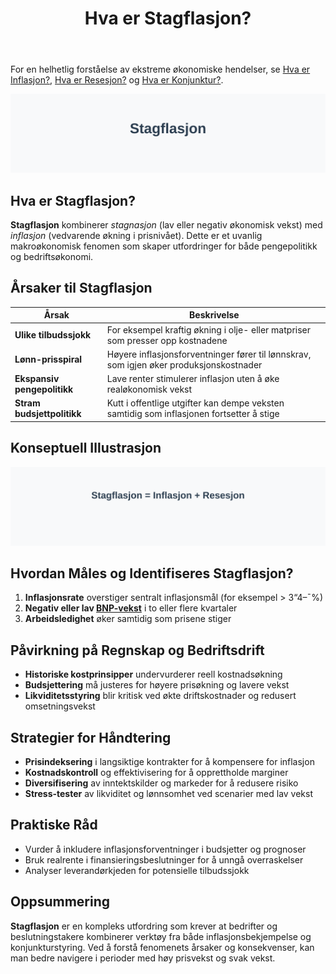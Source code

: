 ﻿---
title: "Hva er Stagflasjon?"
seoTitle: "Hva er Stagflasjon?"
description: 'For en helhetlig forståelse av ekstreme økonomiske hendelser, se [Hva er Inflasjon?](/blogs/regnskap/hva-er-inflasjon "Hva er Inflasjon? Komplett Guide til In...'
summary: "Stagflasjon er kombinasjonen av høy inflasjon og lav eller negativ vekst, som skaper krevende rammer for pengepolitikk og bedriftsøkonomi."
---

For en helhetlig forståelse av ekstreme økonomiske hendelser, se [Hva er Inflasjon?](/blogs/regnskap/hva-er-inflasjon "Hva er Inflasjon? Komplett Guide til Inflasjon i Regnskap og Økonomi"), [Hva er Resesjon?](/blogs/regnskap/resesjon "Hva er Resesjon? Betydning, årsaker og regnskapsmessige implikasjoner") og [Hva er Konjunktur?](/blogs/regnskap/hva-er-konjunktur "Hva er Konjunktur? Komplett Guide til Økonomiske Sykluser").

![Illustrasjon av stagflasjonskonseptet der inflasjon stiger mens økonomisk vekst avtar](hva-er-stagflasjon-image.svg)

## Hva er Stagflasjon?

**Stagflasjon** kombinerer *stagnasjon* (lav eller negativ økonomisk vekst) med *inflasjon* (vedvarende økning i prisnivået). Dette er et uvanlig makroøkonomisk fenomen som skaper utfordringer for både pengepolitikk og bedriftsøkonomi.

## Årsaker til Stagflasjon

| **Årsak**                  | **Beskrivelse**                                                                            |
|----------------------------|-------------------------------------------------------------------------------------------|
| **Ulike tilbudssjokk**     | For eksempel kraftig økning i olje- eller matpriser som presser opp kostnadene            |
| **Lønn-prisspiral**        | Høyere inflasjonsforventninger fører til lønnskrav, som igjen øker produksjonskostnader    |
| **Ekspansiv pengepolitikk**| Lave renter stimulerer inflasjon uten å øke realøkonomisk vekst                           |
| **Stram budsjettpolitikk** | Kutt i offentlige utgifter kan dempe veksten samtidig som inflasjonen fortsetter å stige  |

## Konseptuell Illustrasjon

![Diagram som viser konseptet Stagflasjon = Inflasjon + Resesjon](stagflasjon-konsept.svg)

## Hvordan Måles og Identifiseres Stagflasjon?

1. **Inflasjonsrate** overstiger sentralt inflasjonsmål (for eksempel > 3“4–¯%)
2. **Negativ eller lav [BNP-vekst](/blogs/regnskap/hva-er-bnp "Hva er BNP? Betydning for Bedrifter og Regnskapsføring")** i to eller flere kvartaler
3. **Arbeidsledighet** øker samtidig som prisene stiger

## Påvirkning på Regnskap og Bedriftsdrift

* **Historiske kostprinsipper** undervurderer reell kostnadsøkning
* **Budsjettering** må justeres for høyere prisøkning og lavere vekst
* **Likviditetsstyring** blir kritisk ved økte driftskostnader og redusert omsetningsvekst

## Strategier for Håndtering

* **Prisindeksering** i langsiktige kontrakter for å kompensere for inflasjon
* **Kostnadskontroll** og effektivisering for å opprettholde marginer
* **Diversifisering** av inntektskilder og markeder for å redusere risiko
* **Stress-tester** av likviditet og lønnsomhet ved scenarier med lav vekst

## Praktiske Råd

* Vurder å inkludere inflasjonsforventninger i budsjetter og prognoser
* Bruk realrente i finansieringsbeslutninger for å unngå overraskelser
* Analyser leverandørkjeden for potensielle tilbudssjokk

## Oppsummering

**Stagflasjon** er en kompleks utfordring som krever at bedrifter og beslutningstakere kombinerer verktøy fra både inflasjonsbekjempelse og konjunkturstyring. Ved å forstå fenomenets årsaker og konsekvenser, kan man bedre navigere i perioder med høy prisvekst og svak vekst.










